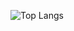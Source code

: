 ![Top Langs](https://github-readme-stats.vercel.app/api/top-langs/?username=Gopotagg&layout=compact)
<!--
https://github-readme-stats.vercel.app/api/top-langs/?username=Gopotagg&layout=compact
-->
